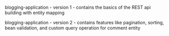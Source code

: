blogging-application - version 1 - contains the basics of the REST api building with entity mapping

blogging-application - version 2 - contains features like pagination, sorting, bean validation, and custom query operation for comment entity
